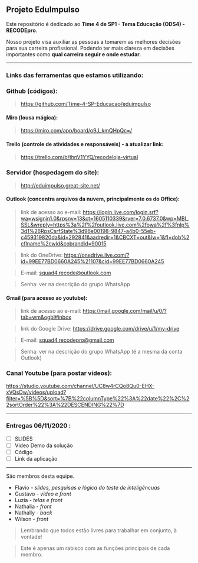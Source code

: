## Projeto EduImpulso

Este repositório é dedicado ao **Time 4 de SP1 - Tema Educação (ODS4) - RECODEpro**.

Nosso projeto visa auxiliar as pessoas a tomarem as melhores decisões para sua carreira profissional. Podendo ter mais clareza em decisões  importantes como **qual carreira seguir e onde estudar**.

---

### Links das ferramentas que estamos utilizando:

### Github (códigos): 
> https://github.com/Time-4-SP-Educacao/eduimpulso

#### Miro (lousa mágica):
> https://miro.com/app/board/o9J_kmQHpQc=/

#### Trello (controle de atividades e responsáveis) - a atualizar link:

> https://trello.com/b/thnV1YYQ/recodeloja-virtual

### Servidor (hospedagem do site): 
> http://eduimpulso.great-site.net/

#### Outlook (concentra arquivos da nuvem, principalmente os do Office):
> link de acesso ao e-mail: https://login.live.com/login.srf?wa=wsignin1.0&rpsnv=13&ct=1605110339&rver=7.0.6737.0&wp=MBI_SSL&wreply=https%3a%2f%2foutlook.live.com%2fowa%2f%3fnlp%3d1%26RpsCsrfState%3d96e00198-9847-a4b0-55eb-c459319820da&id=292841&aadredir=1&CBCXT=out&lw=1&fl=dob%2cflname%2cwld&cobrandid=90015

> link do OneDrive: https://onedrive.live.com/?id=99EE77BD0660A245%21107&cid=99EE77BD0660A245 

> E-mail: squad4.recode@outlook.com

> Senha: ver na descrição do grupo WhatsApp

#### Gmail (para acesso ao youtube):
> link de acesso ao e-mail: https://mail.google.com/mail/u/0/?tab=wm&ogbl#inbox

> link do Google Drive: https://drive.google.com/drive/u/1/my-drive

> E-mail: squad4.recodepro@gmail.com

> Senha: ver na descrição do grupo WhatsApp (é a mesma da conta Outlook)

### Canal Youtube (para postar vídeos):

https://studio.youtube.com/channel/UC8w4rCQo8Qu0-EHX-xVQsDw/videos/upload?filter=%5B%5D&sort=%7B%22columnType%22%3A%22date%22%2C%22sortOrder%22%3A%22DESCENDING%22%7D

---

### Entregas 06/11/2020 : 

* [ ] SLIDES
* [ ] Video Demo da solução
* [ ] Código
* [ ] Link da aplicação

---

São membros desta equipe.

* Flavio - *slides, pesquisas e lógica do teste de inteligêncuas*
* Gustavo - *video e front*
* Luzia - *telas e front*
* Nathalia - *front*
* Nathally - *back* 
* Wilson - *front*

> Lembrando que todos estão livres para trabalhar em conjunto, à vontade!

> Este é apenas um rabisco com as funções principais de cada membro.
